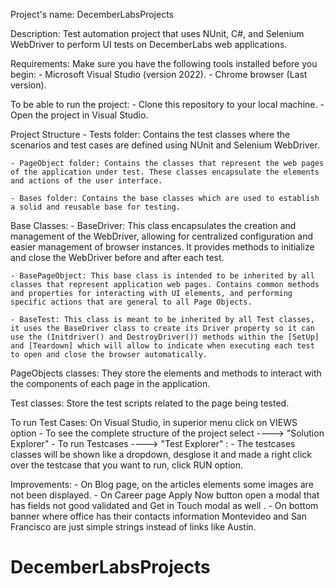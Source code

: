 Project's name:
    DecemberLabsProjects

Description:
    Test automation project that uses NUnit, C#, and Selenium WebDriver to perform UI tests on DecemberLabs web applications.

Requirements:
    Make sure you have the following tools installed before you begin:
        - Microsoft Visual Studio (version 2022).
        - Chrome browser (Last version).

To be able to run the project:
    - Clone this repository to your local machine.
    - Open the project in Visual Studio.

Project Structure
    - Tests folder: Contains the test classes where the scenarios and test cases are defined using NUnit and Selenium WebDriver.

    - PageObject folder: Contains the classes that represent the web pages of the application under test. These classes encapsulate the elements and actions of the user interface.
    
    - Bases folder: Contains the base classes which are used to establish a solid and reusable base for testing.

Base Classes:
    - BaseDriver: This class encapsulates the creation and management of the WebDriver, allowing for centralized configuration and easier management of browser instances. It provides methods to initialize and close the WebDriver before and after each test.

    - BasePageObject: This base class is intended to be inherited by all classes that represent application web pages. Contains common methods and properties for interacting with UI elements, and performing specific actions that are general to all Page Objects.

    - BaseTest: This class is meant to be inherited by all Test classes, it uses the BaseDriver class to create its Driver property so it can use the (Initdriver() and DestroyDriver()) methods within the [SetUp] and [Teardown] which will allow to indicate when executing each test to open and close the browser automatically.

PageObjects classes: They store the elements and methods to interact with the components of each page in the application.

Test classes: Store the test scripts related to the page being tested.

To run Test Cases: 
    On Visual Studio, in superior menu click on VIEWS option
    - To see the complete structure of the project select ----> "Solution Explorer" 
    - To run Testcases ----> "Test Explorer" :
    - The testcases classes will be shown like a dropdown, desglose it and made a right click over the testcase that you want to run, click RUN option.

Improvements:
    - On Blog page, on the articles elements some images are not been displayed.
    - On Career page Apply Now button open a modal that has fields not good validated and Get in Touch modal as well .
    - On bottom banner where office has their contacts information Montevideo and San Francisco are just simple strings instead of links like Austin.




# DecemberLabsProjects
